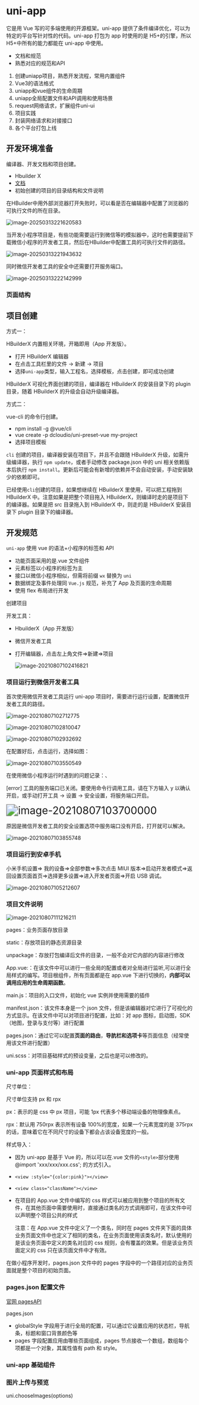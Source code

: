 # uni-app

它是用 Vue 写的可多端使用的开源框架。uni-app 提供了条件编译优化，可以为特定的平台写针对性的代码。uni-app 打包为 app 时使用的是 H5+的引擎，所以 H5+中所有的能力都能在 uni-app 中使用。

- 文档和规范
- 熟悉对应的规范和API



1. 创建uniapp项目，熟悉开发流程，常用内置组件
2. Vue3的语法格式
3. uniapp和vue组件的生命周期
4.  uniapp全局配置文件和API调用和使用场景
5. request网络请求，扩展组件uni-ui
6. 项目实践
7. 封装网络请求和对接接口
8. 各个平台打包上线



## 开发环境准备

编译器、开发文档和项目创建。

- Hbuilder X 
- [文档](https://uniapp.dcloud.net.cn/)
- 初始创建的项目的目录结构和文件说明



在HBuilder中用外部浏览器打开失败时，可以看是否在编辑器中配置了浏览器的可执行文件的所在目录。

![image-20250313221620583](D:\learn-notes\小程序和uni-app\images\image-20250313221620583.png)



当开发小程序项目是，有些功能需要运行到微信等的模拟器中，这时也需要提前下载微信小程序的开发者工具，然后在HBuilder中配置工具的可执行文件的路径。

![image-20250313221943632](D:\learn-notes\小程序和uni-app\images\image-20250313221943632.png)

同时微信开发者工具的安全中还需要打开服务端口。

![image-20250313222142999](D:\learn-notes\小程序和uni-app\images\image-20250313222142999.png)





### 页面结构





## 项目创建

方式一：

HBuilderX 内置相关环境，开箱即用（App 开发版）。

- 打开 HBuilderX 编辑器
- 在点击工具栏里的文件 -> 新建 -> 项目
- 选择`uni-app`类型，输入工程名，选择模板，点击创建，即可成功创建

HBuilderX 可视化界面创建的项目，编译器在 HBuilderX 的安装目录下的 plugin 目录，随着 HBuilderX 的升级会自动升级编译器。



方式二：

vue-cli 的命令行创建。

- npm install -g @vue/cli
- vue create -p dcloudio/uni-preset-vue my-project
- 选择项目模板

`cli` 创建的项目，编译器安装在项目下，并且不会跟随 HBuilderX 升级，如需升级编译器，执行 `npm update`，或者手动修改 package.json 中的 uni 相关依赖版本后执行 `npm install`。更新后可能会有新增的依赖并不会自动安装，手动安装缺少的依赖即可。

已经使用`cli`创建的项目，如果想继续在 HBuilderX 里使用，可以把工程拖到 HBuilderX 中。注意如果是把整个项目拖入 HBuilderX，则编译时走的是项目下的编译器。如果是把 src 目录拖入到 HBuilderX 中，则走的是 HBuilderX 安装目录下 plugin 目录下的编译器。



## 开发规范

`uni-app` 使用 vue 的语法+小程序的标签和 API

- 功能页面采用的是.vue 文件组件
- 元素标签以小程序的标签为主
- 接口以微信小程序相似，但需将前缀 `wx` 替换为 `uni`
- 数据绑定及事件处理同 `Vue.js` 规范，补充了 App 及页面的生命周期
- 使用 flex 布局进行开发

创建项目

开发工具：

- HbuilderX（App 开发版）

- 微信开发者工具

- 打开编辑器，点击左上角文件=>新建=>项目

  ![image-20210807102416821](images\image-20210807102416821.png)

### 项目运行到微信开发者工具

首次使用微信开发者工具运行 uni-app 项目时，需要进行运行设置，配置微信开发者工具的路径。

![image-20210807102712775](D:\learn-notes\小程序和uni-app\images\image-20210807102712775.png)

![image-20210807102810047](D:\learn-notes\小程序和uni-app\images\image-20210807102810047.png)

![image-20210807102932692](D:\learn-notes\小程序和uni-app\images\image-20210807102932692.png)

在配置好后，点击运行，选择如图：

![image-20210807103550549](D:\learn-notes\小程序和uni-app\images\image-20210807103550549.png)

在使用微信小程序运行时遇到的问题记录：、

[error] 工具的服务端口已关闭。要使用命令行调用工具，请在下方输入 y 以确认开启，或手动打开工具 -> 设置 -> 安全设置，将服务端口开启。

<img src="D:\learn-notes\小程序和uni-app\images\image-20210807103700000.png" alt="image-20210807103700000" style="zoom:200%;" />

原因是微信开发者工具的安全设置选项中服务端口没有开启，打开就可以解决。

![image-20210807103855748](D:\learn-notes\小程序和uni-app\images\image-20210807103855748.png)

### 项目运行到安卓手机

小米手机设置=> 我的设备=>全部参数=>多次点击 MIUI 版本=>启动开发者模式=>返回设置页面首页=>选择更多设置=>进入开发者页面=>开启 USB 调试。

![image-20210807105212607](D:\learn-notes\小程序和uni-app\images\image-20210807105212607.png)

### 项目文件说明

![image-20210807111216211](D:\learn-notes\小程序和uni-app\images\image-20210807111216211.png)

pages：业务页面存放目录

static：存放项目的静态资源目录

unpackage：存放打包编译后文件的目录，一般不会对它内部的内容进行修改

App.vue:：在该文件中可以进行一些全局的配置或者对全局进行监听,可以进行全局样式的编写。项目根组件，所有页面都是在 app.vue 下进行切换的，**内部可以调用应用的生命周期函数**。

main.js：项目的入口文件，初始化 vue 实例并使用需要的插件

manifest.json：该文件本身是一个 json 文件，但是该编辑器对它进行了可视化的方式显示。在该文件中可以对项目进行配置，比如：对 app 图标，启动图，SDK（地图，登录与支付等）进行配置

pages.json：通过它可以配置**页面的路由**，**导肮栏和选项卡**等页面信息（经常使用该文件进行配置）

uni.scss：对项目基础样式的预设变量，之后也是可以修改的。

### uni-app 页面样式和布局

尺寸单位：

尺寸单位支持 px 和 rpx

px：表示的是 css 中 px 项目，可能 1px 代表多个移动端设备的物理像素点。

rpx：默认用 750rpx 表示所有设备 100%的宽度，如果一个元素宽度的是 375rpx 的话，意味着它在不同尺寸的设备下都会占该设备宽度的一般。

样式导入：

- 因为 uni-app 是基于 Vue 的，所以可以在.vue 文件的`<style>`部分使用 @import 'xxx/xxx/xxx.css'; 的方式引入。

- `<view :style="{color:pink}"></view>`

- `<view class="className"></view>`

- 在项目的 App.vue 文件中编写的 css 样式可以被应用到整个项目的所有文件，在其他页面中需要使用时，直接通过类名的方式调用即可，在该文件中可以声明整个项目公共的样式

  注意：在 App.vue 文件中定义了一个类名，同时在 pages 文件夹下面的具体业务页面文件中也定义了相同的类名，在业务页面使用该类名时，默认使用的是该业务页面中定义的类名对应的 css 规则，会有覆盖的效果。但是该业务页面定义的 css 只在该页面文件中才有效。

在做小程序开发时，pages.json 文件中的 pages 字段中的一个路径对应的业务页面就是整个项目的初始页面。

### pages.json 配置文件

[官网 pagesAPI](https://uniapp.dcloud.io/collocation/pages)

pages.json

- globalStyle 字段用于进行全局的配置，可以通过它设置应用的状态栏，导航条，标题和窗口背景颜色等
- pages 字段配置应用由哪些页面组成，pages 节点接收一个数组，数组每个项都是一个对象，其属性值有 path 和 style。

### uni-app 基础组件

### 图片上传与预览

uni.chooseImages(options)
